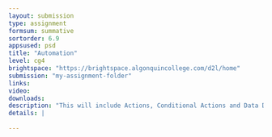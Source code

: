 ```yaml
---
layout: submission
type: assignment
formsum: summative
sortorder: 6.9
appsused: psd
title: "Automation"
level: cg4
brightspace: "https://brightspace.algonquincollege.com/d2l/home"
submission: "my-assignment-folder"
links:
video: 
downloads: 
description: "This will include Actions, Conditional Actions and Data Driven Graphics in Photoshop."
details: |
  
---
```

